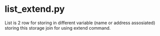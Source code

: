 # list_extend.py
List is 2 row for storing 
in different variable (name or address assosiated) storing
this storage join for using extend command.
